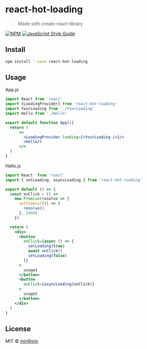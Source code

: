 # react-hot-loading

> Made with create-react-library

[![NPM](https://img.shields.io/npm/v/react-hot-loading.svg)](https://www.npmjs.com/package/react-hot-loading) [![JavaScript Style Guide](https://img.shields.io/badge/code_style-standard-brightgreen.svg)](https://standardjs.com)

## Install

```bash
npm install --save react-hot-loading
```

## Usage

App.js
```jsx
import React from 'react'
import {LoadingProvider} from 'react-hot-loading'
import YourLoading from './YourLoading'
import Hello from './Hello'

export default function App(){
  return (
      <>
        <LoadingProvider loading={<YourLoading />}/>
        <Hello/>
      </>
  )
}
```

Hello.js
```jsx
import React  from 'react'
import { setLoading, asyncLoading } from 'react-hot-loading'

export default () => {
  const onClick = () =>
    new Promise(resolve => {
      setTimeout(() => {
        resolve()
      }, 2000)
    })

  return (
    <div>
      <button
        onClick={async () => {
          setLoading(true)
          await onClick()
          setLoading(false)
        }}
      >
        usage1
      </button>
      <button
        onClick={asyncLoading(onClick)}
      >
        usage2
      </button>
    </div>
  )
}
```

## License

MIT © [min9nim](https://github.com/min9nim)
